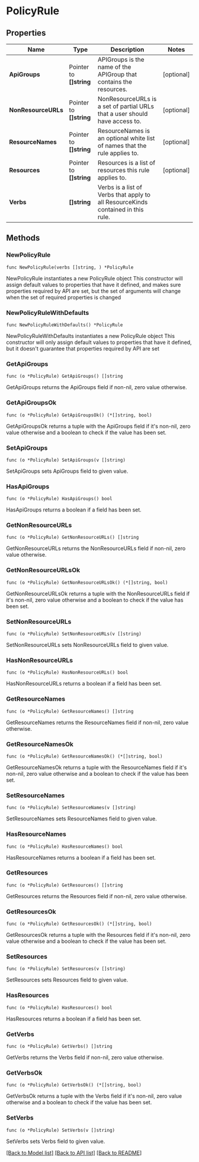 # PolicyRule

## Properties

Name | Type | Description | Notes
------------ | ------------- | ------------- | -------------
**ApiGroups** | Pointer to **[]string** | APIGroups is the name of the APIGroup that contains the resources. | [optional] 
**NonResourceURLs** | Pointer to **[]string** | NonResourceURLs is a set of partial URLs that a user should have access to. | [optional] 
**ResourceNames** | Pointer to **[]string** | ResourceNames is an optional white list of names that the rule applies to. | [optional] 
**Resources** | Pointer to **[]string** | Resources is a list of resources this rule applies to. | [optional] 
**Verbs** | **[]string** | Verbs is a list of Verbs that apply to all ResourceKinds contained in this rule. | 

## Methods

### NewPolicyRule

`func NewPolicyRule(verbs []string, ) *PolicyRule`

NewPolicyRule instantiates a new PolicyRule object
This constructor will assign default values to properties that have it defined,
and makes sure properties required by API are set, but the set of arguments
will change when the set of required properties is changed

### NewPolicyRuleWithDefaults

`func NewPolicyRuleWithDefaults() *PolicyRule`

NewPolicyRuleWithDefaults instantiates a new PolicyRule object
This constructor will only assign default values to properties that have it defined,
but it doesn't guarantee that properties required by API are set

### GetApiGroups

`func (o *PolicyRule) GetApiGroups() []string`

GetApiGroups returns the ApiGroups field if non-nil, zero value otherwise.

### GetApiGroupsOk

`func (o *PolicyRule) GetApiGroupsOk() (*[]string, bool)`

GetApiGroupsOk returns a tuple with the ApiGroups field if it's non-nil, zero value otherwise
and a boolean to check if the value has been set.

### SetApiGroups

`func (o *PolicyRule) SetApiGroups(v []string)`

SetApiGroups sets ApiGroups field to given value.

### HasApiGroups

`func (o *PolicyRule) HasApiGroups() bool`

HasApiGroups returns a boolean if a field has been set.

### GetNonResourceURLs

`func (o *PolicyRule) GetNonResourceURLs() []string`

GetNonResourceURLs returns the NonResourceURLs field if non-nil, zero value otherwise.

### GetNonResourceURLsOk

`func (o *PolicyRule) GetNonResourceURLsOk() (*[]string, bool)`

GetNonResourceURLsOk returns a tuple with the NonResourceURLs field if it's non-nil, zero value otherwise
and a boolean to check if the value has been set.

### SetNonResourceURLs

`func (o *PolicyRule) SetNonResourceURLs(v []string)`

SetNonResourceURLs sets NonResourceURLs field to given value.

### HasNonResourceURLs

`func (o *PolicyRule) HasNonResourceURLs() bool`

HasNonResourceURLs returns a boolean if a field has been set.

### GetResourceNames

`func (o *PolicyRule) GetResourceNames() []string`

GetResourceNames returns the ResourceNames field if non-nil, zero value otherwise.

### GetResourceNamesOk

`func (o *PolicyRule) GetResourceNamesOk() (*[]string, bool)`

GetResourceNamesOk returns a tuple with the ResourceNames field if it's non-nil, zero value otherwise
and a boolean to check if the value has been set.

### SetResourceNames

`func (o *PolicyRule) SetResourceNames(v []string)`

SetResourceNames sets ResourceNames field to given value.

### HasResourceNames

`func (o *PolicyRule) HasResourceNames() bool`

HasResourceNames returns a boolean if a field has been set.

### GetResources

`func (o *PolicyRule) GetResources() []string`

GetResources returns the Resources field if non-nil, zero value otherwise.

### GetResourcesOk

`func (o *PolicyRule) GetResourcesOk() (*[]string, bool)`

GetResourcesOk returns a tuple with the Resources field if it's non-nil, zero value otherwise
and a boolean to check if the value has been set.

### SetResources

`func (o *PolicyRule) SetResources(v []string)`

SetResources sets Resources field to given value.

### HasResources

`func (o *PolicyRule) HasResources() bool`

HasResources returns a boolean if a field has been set.

### GetVerbs

`func (o *PolicyRule) GetVerbs() []string`

GetVerbs returns the Verbs field if non-nil, zero value otherwise.

### GetVerbsOk

`func (o *PolicyRule) GetVerbsOk() (*[]string, bool)`

GetVerbsOk returns a tuple with the Verbs field if it's non-nil, zero value otherwise
and a boolean to check if the value has been set.

### SetVerbs

`func (o *PolicyRule) SetVerbs(v []string)`

SetVerbs sets Verbs field to given value.



[[Back to Model list]](../README.md#documentation-for-models) [[Back to API list]](../README.md#documentation-for-api-endpoints) [[Back to README]](../README.md)


